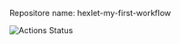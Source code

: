 Repositore name: hexlet-my-first-workflow

![Actions Status](https://github.com/CyberWarrior91/hexlet-my-first-workflow/actions/workflow/hello-world.yml/badge.svg)
